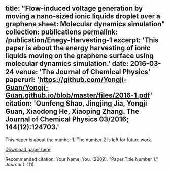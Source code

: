 title: "Flow-induced voltage generation by moving a nano-sized ionic liquids droplet over a graphene sheet: Molecular dynamics simulation"
collection: publications
permalink: /publication/Enegy-Harvesting-1
excerpt: 'This paper is about the energy harvesting of ionic liquids moving on the graphene surface using molecular dynamics simulation.'
date: 2016-03-24
venue: 'The Journal of Chemical Physics'
paperurl: 'https://github.com/Yongji-Guan/Yongji-Guan.github.io/blob/master/files/2016-1.pdf'
citation: 'Qunfeng Shao, Jingjing Jia, <b>Yongji Guan</b>, Xiaodong He, Xiaoping Zhang. The Journal of Chemical Physics 03/<b>2016</b>; 144(12):124703.'
---
This paper is about the number 1. The number 2 is left for future work.

[Download paper here](http://academicpages.github.io/files/paper1.pdf)

Recommended citation: Your Name, You. (2009). "Paper Title Number 1." <i>Journal 1</i>. 1(1).